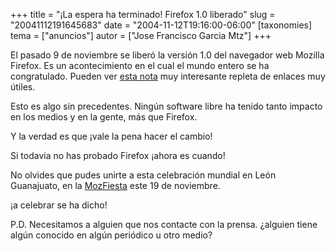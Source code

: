 +++
title = "¡La espera ha terminado! Firefox 1.0 liberado"
slug = "20041112191645683"
date = "2004-11-12T19:16:00-06:00"
[taxonomies]
tema = ["anuncios"]
autor = ["Jose Francisco Garcia Mtz"]
+++

El pasado 9 de noviembre se liberó la versión 1.0 del navegador web
Mozilla Firefox. Es un acontecimiento en el cual el mundo entero se ha
congratulado. Pueden ver [esta
nota](http://laflecha.net/canales/softlibre/200411101/) muy interesante
repleta de enlaces muy útiles.

<!-- more -->
Esto es algo sin precedentes. Ningún software libre ha tenido tanto
impacto en los medios y en la gente, más que Firefox.

Y la verdad es que ¡vale la pena hacer el cambio!

Si todavia no has probado Firefox ¡ahora es cuando!

No olvides que pudes unirte a esta celebración mundial en León
Guanajuato, en la [MozFiesta](http://mozfiesta.jfgarcia.net/) este 19 de
noviembre.

¡a celebrar se ha dicho!

P.D. Necesitamos a alguien que nos contacte con la prensa. ¿alguien
tiene algún conocido en algún periódico u otro medio?
